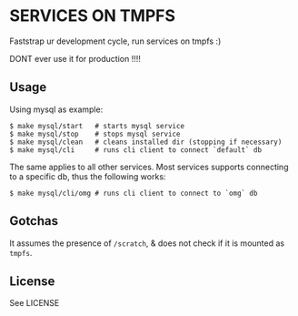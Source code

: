 # SERVICES ON TMPFS

Faststrap ur development cycle, run services on tmpfs :)

DONT ever use it for production !!!!


## Usage

Using mysql as example:

    $ make mysql/start   # starts mysql service
    $ make mysql/stop    # stops mysql service 
    $ make mysql/clean   # cleans installed dir (stopping if necessary)
    $ make mysql/cli     # runs cli client to connect `default` db

The same applies to all other services. Most services supports connecting
to a specific db, thus the following works:

    $ make mysql/cli/omg # runs cli client to connect to `omg` db


## Gotchas

It assumes the presence of `/scratch`, & does not check if it is mounted
as `tmpfs`.


## License

See LICENSE

